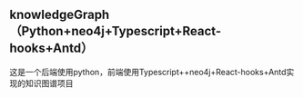 ## knowledgeGraph（Python+neo4j+Typescript+React-hooks+Antd）

这是一个后端使用python，前端使用Typescript++neo4j+React-hooks+Antd实现的知识图谱项目
